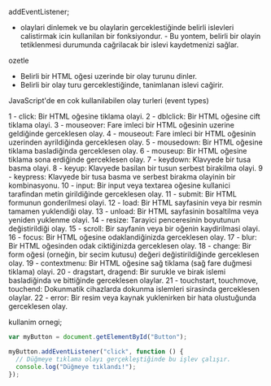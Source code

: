 addEventListener;

- olaylari dinlemek ve bu olaylarin gerceklestiğinde belirli islevleri calistirmak icin kullanilan bir fonksiyondur. - Bu yontem, belirli bir olayin tetiklenmesi durumunda cağrilacak bir islevi kaydetmenizi sağlar.

ozetle

- Belirli bir HTML oğesi uzerinde bir olay turunu dinler.
- Belirli bir olay turu gerceklestiğinde, tanimlanan islevi cağirir.

JavaScript'de en cok kullanilabilen olay turleri (event types)

1 - click: Bir HTML oğesine tiklama olayi.
2 - dblclick: Bir HTML oğesine cift tiklama olayi.
3 - mouseover: Fare imleci bir HTML oğesinin uzerine geldiğinde gerceklesen olay.
4 - mouseout: Fare imleci bir HTML oğesinin uzerinden ayrildiğinda gerceklesen olay.
5 - mousedown: Bir HTML oğesine tiklama basladiğinda gerceklesen olay.
6 - mouseup: Bir HTML oğesine tiklama sona erdiğinde gerceklesen olay.
7 - keydown: Klavyede bir tusa basma olayi.
8 - keyup: Klavyede basilan bir tusun serbest birakilma olayi.
9 - keypress: Klavyede bir tusa basma ve serbest birakma olayinin bir kombinasyonu.
10 - input: Bir input veya textarea oğesine kullanici tarafindan metin girildiğinde gerceklesen olay.
11 - submit: Bir HTML formunun gonderilmesi olayi.
12 - load: Bir HTML sayfasinin veya bir resmin tamamen yuklendiği olay.
13 - unload: Bir HTML sayfasinin bosaltilma veya yeniden yuklenme olayi.
14 - resize: Tarayici penceresinin boyutunun değistirildiği olay.
15 - scroll: Bir sayfanin veya bir oğenin kaydirilmasi olayi.
16 - focus: Bir HTML oğesine odaklandiğinizda gerceklesen olay.
17 - blur: Bir HTML oğesinden odak ciktiğinizda gerceklesen olay.
18 - change: Bir form oğesi (orneğin, bir secim kutusu) değeri değistirildiğinde gerceklesen olay.
19 - contextmenu: Bir HTML oğesine sağ tiklama (sağ fare duğmesi tiklama) olayi.
20 - dragstart, dragend: Bir surukle ve birak islemi basladiğinda ve bittiğinde gerceklesen olaylar.
21 - touchstart, touchmove, touchend: Dokunmatik cihazlarda dokunma islemleri sirasinda gerceklesen olaylar.
22 - error: Bir resim veya kaynak yuklenirken bir hata olustuğunda gerceklesen olay.

kullanim ornegi;

```js
var myButton = document.getElementById("Button");

myButton.addEventListener("click", function () {
  // Düğmeye tıklama olayı gerçekleştiğinde bu işlev çalışır.
  console.log("Düğmeye tıklandı!");
});
```
